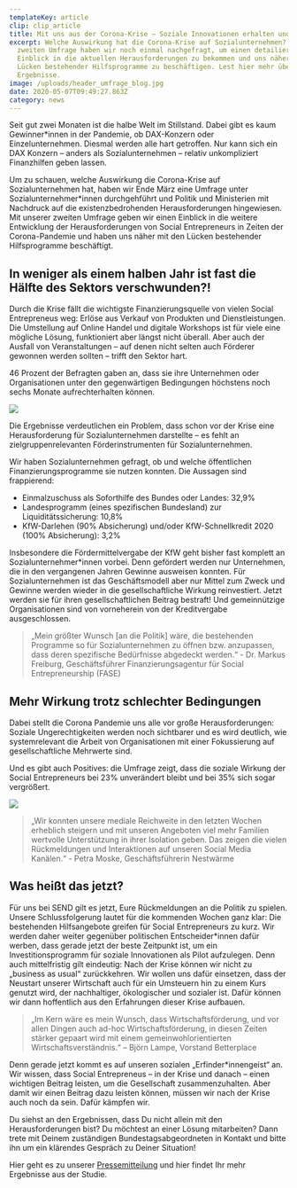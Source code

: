```yaml
---
templateKey: article
clip: clip_article
title: Mit uns aus der Corona-Krise – Soziale Innovationen erhalten und fördern
excerpt: Welche Auswirkung hat die Corona-Krise auf Sozialunternehmen? Mit einer
  zweiten Umfrage haben wir noch einmal nachgefragt, um einen detailierten
  Einblick in die aktuellen Herausforderungen zu bekommen und uns näher mit den
  Lücken bestehender Hilfsprogramme zu beschäftigen. Lest hier mehr über die
  Ergebnisse.
image: /uploads/header_umfrage_blog.jpg
date: 2020-05-07T09:49:27.863Z
category: news
---
```

Seit gut zwei Monaten ist die halbe Welt im Stillstand. Dabei gibt es kaum Gewinner*innen in der Pandemie, ob DAX-Konzern oder Einzelunternehmen. Diesmal werden alle hart getroffen. Nur kann sich ein DAX Konzern – anders als Sozialunternehmen – relativ unkompliziert Finanzhilfen geben lassen.

Um zu schauen, welche Auswirkung die Corona-Krise auf Sozialunternehmen hat, haben wir Ende März eine Umfrage unter Sozialunternehmer*innen durchgehführt und Politik und Ministerien mit Nachdruck auf die existenzbedrohenden Herausforderungen hingewiesen. Mit unserer zweiten Umfrage geben wir einen Einblick in die weitere Entwicklung der Herausforderungen von Social Entrepreneurs in Zeiten der Corona-Pandemie und haben uns näher mit den Lücken bestehender Hilfsprogramme beschäftigt.

## In weniger als einem halben Jahr ist fast die Hälfte des Sektors verschwunden?!

Durch die Krise fällt die wichtigste Finanzierungsquelle von vielen Social Entrepreneus weg: Erlöse aus Verkauf von Produkten und Dienstleistungen. Die Umstellung auf Online Handel und digitale Workshops ist für viele eine mögliche Lösung, funktioniert aber längst nicht überall. Aber auch der Ausfall von Veranstaltungen – auf denen nicht selten auch Förderer gewonnen werden sollten – trifft den Sektor hart.

46 Prozent der Befragten gaben an, dass sie ihre Unternehmen oder Organisationen unter den gegenwärtigen Bedingungen höchstens noch sechs Monate aufrechterhalten können.

![](/uploads/umfrage_diagramm.jpg)

Die Ergebnisse verdeutlichen ein Problem, dass schon vor der Krise eine Herausforderung für Sozialunternehmen darstellte – es fehlt an zielgruppenrelevanten Förderinstrumenten für Sozialunternehmen.

Wir haben Sozialunternehmen gefragt, ob und welche öffentlichen Finanzierungsprogramme sie nutzen konnten. Die Aussagen sind frappierend:

* Einmalzuschuss als Soforthilfe des Bundes oder Landes: 32,9%
* Landesprogramm (eines spezifischen Bundesland) zur Liquiditätssicherung: 10,8%
* KfW-Darlehen (90% Absicherung) und/oder KfW-Schnellkredit 2020 (100% Absicherung): 3,2%

Insbesondere die Fördermittelvergabe der KfW geht bisher fast komplett an Sozialunternehmer*innen vorbei. Denn gefördert werden nur Unternehmen, die in den vergangenen Jahren Gewinne ausweisen konnten. Für Sozialunternehmen ist das Geschäftsmodell aber nur Mittel zum Zweck und Gewinne werden wieder in die gesellschaftliche Wirkung reinvestiert. Jetzt werden sie für ihren gesellschaftlichen Beitrag bestraft! Und gemeinnützige Organisationen sind von vorneherein von der Kreditvergabe ausgeschlossen.

> „Mein größter Wunsch \[an die Politik] wäre, die bestehenden Programme so für Sozialunternehmen zu öffnen bzw. anzupassen, dass deren spezifische Bedürfnisse abgedeckt werden.“ - Dr. Markus Freiburg, Geschäftsführer Finanzierungsagentur für Social Entrepreneurship (FASE)

## Mehr Wirkung trotz schlechter Bedingungen

Dabei stellt die Corona Pandemie uns alle vor große Herausforderungen: Soziale Ungerechtigkeiten werden noch sichtbarer und es wird deutlich, wie systemrelevant die Arbeit von Organisationen mit einer Fokussierung auf gesellschaftliche Mehrwerte sind.

Und es gibt auch Positives: die Umfrage zeigt, dass die soziale Wirkung der Social Entrepreneurs bei 23% unverändert bleibt und bei 35% sich sogar vergrößert.

![](/uploads/wirkungsgrafik.jpg)

> „Wir konnten unsere mediale Reichweite in den letzten Wochen erheblich steigern und mit unseren Angeboten viel mehr Familien wertvolle Unterstützung in ihrer Isolation geben. Das zeigen die vielen Rückmeldungen und Interaktionen auf unseren Social Media Kanälen.“ - Petra Moske, Geschäftsführerin Nestwärme

## Was heißt das jetzt?

Für uns bei SEND gilt es jetzt, Eure Rückmeldungen an die Politik zu spielen. Unsere Schlussfolgerung lautet für die kommenden Wochen ganz klar: Die bestehenden Hilfsangebote greifen für Social Entrepreneurs zu kurz. Wir werden daher weiter gegenüber politischen Entscheider*innen dafür werben, dass gerade jetzt der beste Zeitpunkt ist, um ein Investitionsprogramm für soziale Innovationen als Pilot aufzulegen. Denn auch mittelfristig gilt eindeutig: Nach der Krise können wir nicht zu „business as usual“ zurückkehren. Wir wollen uns dafür einsetzen, dass der Neustart unserer Wirtschaft auch für ein Umsteuern hin zu einem Kurs genutzt wird, der nachhaltiger, ökologischer und sozialer ist. Dafür können wir dann hoffentlich aus den Erfahrungen dieser Krise aufbauen.

> „Im Kern wäre es mein Wunsch, dass Wirtschaftsförderung, und vor allen Dingen auch ad-hoc Wirtschaftsförderung, in diesen Zeiten stärker gepaart wird mit einem gemeinwohlorientierten Wirtschaftsverständnis.“ – Björn Lampe, Vorstand Betterplace

Denn gerade jetzt kommt es auf unseren sozialen „Erfinder*innengeist“ an. Wir wissen, dass Social Entrepreneus – in der Krise und danach – einen wichtigen Beitrag leisten, um die Gesellschaft zusammenzuhalten. Aber damit wir einen Beitrag dazu leisten können, müssen wir nach der Krise auch noch da sein. Dafür kämpfen wir.

Du siehst an den Ergebnissen, dass Du nicht allein mit den Herausforderungen bist? Du möchtest an einer Lösung mitarbeiten? Dann trete mit Deinem zuständigen Bundestagsabgeordneten in Kontakt und bitte ihn um ein klärendes Gespräch zu Deiner Situation!

Hier geht es zu unserer [Pressemitteilung](https://www.send-ev.de/uploads/pm_umfrage.pdf) und hier findet Ihr mehr Ergebnisse aus der Studie.